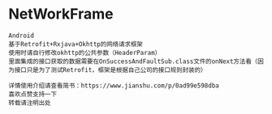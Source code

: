 # NetWorkFrame
    Android
    基于Retrofit+Rxjava+Okhttp的网络请求框架
    使用时请自行修改okhttp的公共参数（HeaderParam）
    里面集成的接口获取的数据需要在OnSuccessAndFaultSub.class文件的onNext方法看（因为接口只是为了测试Retrofit，框架是根据自己公司的接口规则封装的）

    详情使用介绍请查看简书：https://www.jianshu.com/p/0ad99e598dba
    喜欢点赞支持一下
    转载请注明出处
